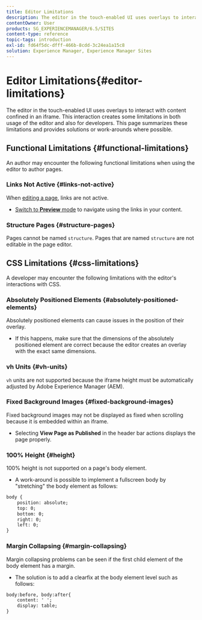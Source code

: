 ```yaml
---
title: Editor Limitations
description: The editor in the touch-enabled UI uses overlays to interact with content confined in an iframe. This interaction creates some limitations in both usage of the editor and also for developers.
contentOwner: User
products: SG_EXPERIENCEMANAGER/6.5/SITES
content-type: reference
topic-tags: introduction
exl-id: fd64f5dc-dfff-466b-8cdd-3c24ea1a15c8
solution: Experience Manager, Experience Manager Sites
---
```

# Editor Limitations{#editor-limitations}

The editor in the touch-enabled UI uses overlays to interact with content confined in an iframe. This interaction creates some limitations in both usage of the editor and also for developers. This page summarizes these limitations and provides solutions or work-arounds where possible.

## Functional Limitations {#functional-limitations}

An author may encounter the following functional limitations when using the editor to author pages.

### Links Not Active {#links-not-active}

When [editing a page](/help/sites-authoring/editing-content.md), links are not active.

* [Switch to **Preview** mode](/help/sites-authoring/editing-content.md#preview-mode) to navigate using the links in your content.

### Structure Pages {#structure-pages}

Pages cannot be named `structure`. Pages that are named `structure` are not editable in the page editor.

## CSS Limitations {#css-limitations}

A developer may encounter the following limitations with the editor's interactions with CSS.

### Absolutely Positioned Elements {#absolutely-positioned-elements}

Absolutely positioned elements can cause issues in the position of their overlay.

* If this happens, make sure that the dimensions of the absolutely positioned element are correct because the editor creates an overlay with the exact same dimensions.

### vh Units {#vh-units}

`vh` units are not supported because the iframe height must be automatically adjusted by Adobe Experience Manager (AEM).

### Fixed Background Images {#fixed-background-images}

Fixed background images may not be displayed as fixed when scrolling because it is embedded within an iframe.

* Selecting **View Page as Published** in the header bar actions displays the page properly.

### 100% Height {#height}

100% height is not supported on a page's body element.

* A work-around is possible to implement a fullscreen body by "stretching" the body element as follows:

```xml
body {
    position: absolute;
    top: 0;
    bottom: 0;
    right: 0;
    left: 0;
}
```

### Margin Collapsing {#margin-collapsing}

Margin collapsing problems can be seen if the first child element of the body element has a margin.

* The solution is to add a clearfix at the body element level such as follows:

```xml
body:before, body:after{
    content: ' ';
    display: table;
}
```
